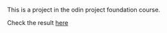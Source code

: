 This is a project in the odin project foundation course.

Check the result [here](https://eudooyoung.github.io/foundations-calculator/)